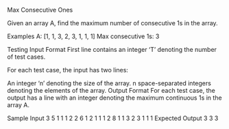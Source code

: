 Max Consecutive Ones


Given an array A, find the maximum number of consecutive 1s in the array.

Examples
A: [1, 1, 3, 2, 3, 1, 1, 1]
Max consecutive 1s: 3

Testing
Input Format
First line contains an integer ‘T’ denoting the number of test cases.

For each test case, the input has two lines:

An integer ‘n’ denoting the size of the array.
n space-separated integers denoting the elements of the array.
Output Format
For each test case, the output has a line with an integer denoting the maximum continuous 1s in the array A.

Sample Input
3
5
1 1 1 2 2
6
1 2 1 1 1 2
8
1 1 3 2 3 1 1 1
Expected Output
3
3
3
